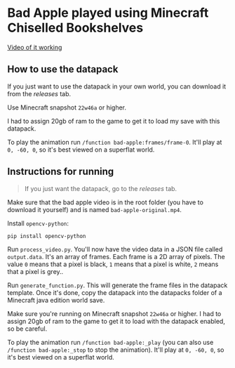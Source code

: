 # Bad Apple played using Minecraft Chiselled Bookshelves

[Video of it working](https://youtu.be/zHtmiLYGzsk)

## How to use the datapack

If you just want to use the datapack in your own world, you can download it from the _releases_ tab.

Use Minecraft snapshot `22w46a` or higher.

I had to assign 20gb of ram to the game to get it to load my save with this datapack.

To play the animation run `/function bad-apple:frames/frame-0`. It'll play at `0, -60, 0`, so it's best viewed on a superflat world.

## Instructions for running

> If you just want the datapack, go to the _releases_ tab.

Make sure that the bad apple video is in the root folder (you have to download it yourself) and is named `bad-apple-original.mp4`.

Install `opencv-python`:

```
pip install opencv-python
```

Run `process_video.py`.
You'll now have the video data in a JSON file called `output.data`. It's an array of frames. Each frame is a 2D array of pixels. The value `0` means that a pixel is black, `1` means that a pixel is white, `2` means that a pixel is grey..

Run `generate_function.py`.
This will generate the frame files in the datapack template. Once it's done, copy the datapack into the datapacks folder of a Minecraft java edition world save.

Make sure you're running on Minecraft snapshot `22w46a` or higher.
I had to assign 20gb of ram to the game to get it to load with the datapack enabled, so be careful.

To play the animation run `/function bad-apple:_play` (you can also use `/function bad-apple:_stop` to stop the animation). It'll play at `0, -60, 0`, so it's best viewed on a superflat world.
